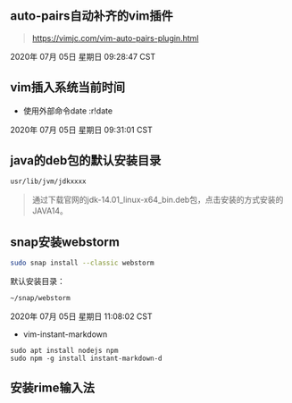 ## auto-pairs自动补齐的vim插件
> https://vimjc.com/vim-auto-pairs-plugin.html

2020年 07月 05日 星期日 09:28:47 CST

## vim插入系统当前时间

- 使用外部命令date
:r!date

2020年 07月 05日 星期日 09:31:01 CST

## java的deb包的默认安装目录
```bash
usr/lib/jvm/jdkxxxx
```
> 通过下载官网的jdk-14.01_linux-x64_bin.deb包，点击安装的方式安装的JAVA14。

## snap安装webstorm
```bash
sudo snap install --classic webstorm
```
默认安装目录：
```bash
~/snap/webstorm
```
2020年 07月 05日 星期日 11:08:02 CST

- vim-instant-markdown
```
sudo apt install nodejs npm
sudo npm -g install instant-markdown-d
```
## 安装rime输入法

